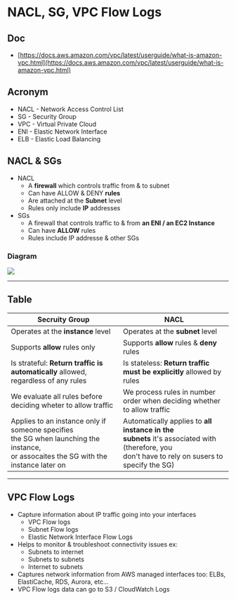 # NACL, SG, VPC Flow Logs

## Doc
* [https://docs.aws.amazon.com/vpc/latest/userguide/what-is-amazon-vpc.html](https://docs.aws.amazon.com/vpc/latest/userguide/what-is-amazon-vpc.html)

## Acronym
* NACL - Network Access Control List
* SG - Security Group
* VPC - Virtual Private Cloud
* ENI - Elastic Network Interface
* ELB - Elastic Load Balancing

## NACL & SGs
* NACL
  * A **firewall** which controls traffic from & to subnet
  * Can have ALLOW & DENY **rules**
  * Are attached at the **Subnet** level
  * Rules only include **IP** addresses
* SGs
  * A firewall that controls traffic to & from **an ENI / an EC2 Instance**
  * Can have **ALLOW** rules
  * Rules include IP addresse & other SGs

### Diagram
[<img src="https://i.imgur.com/zG4hUEc.png">](https://i.imgur.com/zG4hUEc.png)

---

## Table
 Secruity Group                                                                                                                             | NACL                                                                                                                                            |
| ------------------------------------------------------------------------------------------------------------------------------------------ | ----------------------------------------------------------------------------------------------------------------------------------------------- |
| Operates at the **instance** level                                                                                                             | Operates at the **subnet** level                                                                                                                    |
| Supports **allow** rules only                                                                                                                  | Supports **allow** rules & **deny** rules                                                                                                               |
| Is strateful: **Return traffic is automatically** allowed, regardless of any rules                                                             | Is stateless: **Return traffic must be explicitly** allowed by rules                                                                                |
| We evaluate all rules before deciding wheter to allow traffic                                                                              | We process rules in number order when deciding whether to allow traffic                                                                         |
| Applies to an instance only if someone specifies<br>the SG when launching the instance,<br>or assocaites the SG with the instance later on | Automatically applies to **all instance in the<br>subnets** it's associated with (therefore, you<br>don't have to rely on susers to specify the SG) |

---

## VPC Flow Logs
* Capture information about IP traffic going into your interfaces
  * VPC Flow logs
  * Subnet Flow logs
  * Elastic Network Interface Flow Logs
* Helps to monitor & troubleshoot connectivity issues ex:
  * Subnets to internet
  * Subnets to subnets
  * Internet to subnets
* Captures network information from AWS managed interfaces too: ELBs, ElastiCache, RDS, Aurora, etc...
* VPC Flow logs data can go to S3 / CloudWatch Logs
